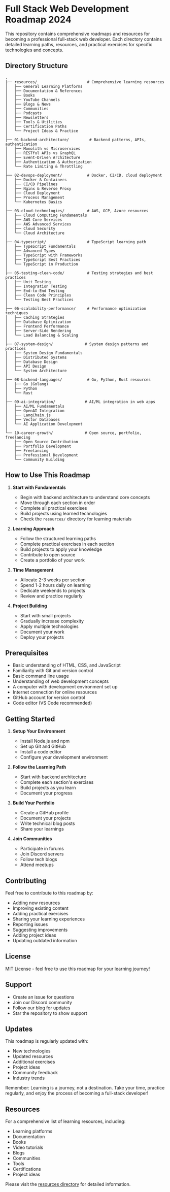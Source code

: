 # Full Stack Web Development Roadmap 2024

This repository contains comprehensive roadmaps and resources for becoming a professional full-stack web developer. Each directory contains detailed learning paths, resources, and practical exercises for specific technologies and concepts.

## Directory Structure

```
.
├── resources/                      # Comprehensive learning resources
│   ├── General Learning Platforms
│   ├── Documentation & References
│   ├── Books
│   ├── YouTube Channels
│   ├── Blogs & News
│   ├── Communities
│   ├── Podcasts
│   ├── Newsletters
│   ├── Tools & Utilities
│   ├── Certification Paths
│   └── Project Ideas & Practice
│
├── 01-backend-architecture/         # Backend patterns, APIs, authentication
│   ├── Monolith vs Microservices
│   ├── RESTful APIs vs GraphQL
│   ├── Event-Driven Architecture
│   ├── Authentication & Authorization
│   └── Rate Limiting & Throttling
│
├── 02-devops-deployment/           # Docker, CI/CD, cloud deployment
│   ├── Docker & Containers
│   ├── CI/CD Pipelines
│   ├── Nginx & Reverse Proxy
│   ├── Cloud Deployment
│   ├── Process Management
│   └── Kubernetes Basics
│
├── 03-cloud-technologies/          # AWS, GCP, Azure resources
│   ├── Cloud Computing Fundamentals
│   ├── AWS Core Services
│   ├── AWS Advanced Services
│   ├── Cloud Security
│   └── Cloud Architecture
│
├── 04-typescript/                  # TypeScript learning path
│   ├── TypeScript Fundamentals
│   ├── Advanced Types
│   ├── TypeScript with Frameworks
│   ├── TypeScript Best Practices
│   └── TypeScript in Production
│
├── 05-testing-clean-code/          # Testing strategies and best practices
│   ├── Unit Testing
│   ├── Integration Testing
│   ├── End-to-End Testing
│   ├── Clean Code Principles
│   └── Testing Best Practices
│
├── 06-scalability-performance/     # Performance optimization techniques
│   ├── Caching Strategies
│   ├── Database Optimization
│   ├── Frontend Performance
│   ├── Server-Side Rendering
│   └── Load Balancing & Scaling
│
├── 07-system-design/              # System design patterns and practices
│   ├── System Design Fundamentals
│   ├── Distributed Systems
│   ├── Database Design
│   ├── API Design
│   └── System Architecture
│
├── 08-backend-languages/           # Go, Python, Rust resources
│   ├── Go (Golang)
│   ├── Python
│   └── Rust
│
├── 09-ai-integration/             # AI/ML integration in web apps
│   ├── AI/ML Fundamentals
│   ├── OpenAI Integration
│   ├── LangChain.js
│   ├── Vector Databases
│   └── AI Application Development
│
└── 10-career-growth/              # Open source, portfolio, freelancing
    ├── Open Source Contribution
    ├── Portfolio Development
    ├── Freelancing
    ├── Professional Development
    └── Community Building
```

## How to Use This Roadmap

1. **Start with Fundamentals**
   - Begin with backend architecture to understand core concepts
   - Move through each section in order
   - Complete all practical exercises
   - Build projects using learned technologies
   - Check the `resources/` directory for learning materials

2. **Learning Approach**
   - Follow the structured learning paths
   - Complete practical exercises in each section
   - Build projects to apply your knowledge
   - Contribute to open source
   - Create a portfolio of your work

3. **Time Management**
   - Allocate 2-3 weeks per section
   - Spend 1-2 hours daily on learning
   - Dedicate weekends to projects
   - Review and practice regularly

4. **Project Building**
   - Start with small projects
   - Gradually increase complexity
   - Apply multiple technologies
   - Document your work
   - Deploy your projects

## Prerequisites

- Basic understanding of HTML, CSS, and JavaScript
- Familiarity with Git and version control
- Basic command line usage
- Understanding of web development concepts
- A computer with development environment set up
- Internet connection for online resources
- GitHub account for version control
- Code editor (VS Code recommended)

## Getting Started

1. **Setup Your Environment**
   - Install Node.js and npm
   - Set up Git and GitHub
   - Install a code editor
   - Configure your development environment

2. **Follow the Learning Path**
   - Start with backend architecture
   - Complete each section's exercises
   - Build projects as you learn
   - Document your progress

3. **Build Your Portfolio**
   - Create a GitHub profile
   - Document your projects
   - Write technical blog posts
   - Share your learnings

4. **Join Communities**
   - Participate in forums
   - Join Discord servers
   - Follow tech blogs
   - Attend meetups

## Contributing

Feel free to contribute to this roadmap by:
- Adding new resources
- Improving existing content
- Adding practical exercises
- Sharing your learning experiences
- Reporting issues
- Suggesting improvements
- Adding project ideas
- Updating outdated information

## License

MIT License - feel free to use this roadmap for your learning journey!

## Support

- Create an issue for questions
- Join our Discord community
- Follow our blog for updates
- Star the repository to show support

## Updates

This roadmap is regularly updated with:
- New technologies
- Updated resources
- Additional exercises
- Project ideas
- Community feedback
- Industry trends

Remember: Learning is a journey, not a destination. Take your time, practice regularly, and enjoy the process of becoming a full-stack developer!

## Resources

For a comprehensive list of learning resources, including:
- Learning platforms
- Documentation
- Books
- Video tutorials
- Blogs
- Communities
- Tools
- Certifications
- Project ideas

Please visit the [resources directory](resources/README.md) for detailed information. 
